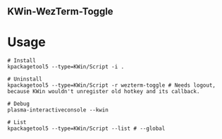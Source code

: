 KWin-WezTerm-Toggle
-------------------

# Usage

```shell
# Install
kpackagetool5 --type=KWin/Script -i .

# Uninstall
kpackagetool5 --type=KWin/Script -r wezterm-toggle # Needs logout, because KWin wouldn't unregister old hotkey and its callback.

# Debug
plasma-interactiveconsole --kwin

# List
kpackagetool5 --type=KWin/Script --list # --global
```
